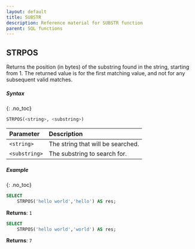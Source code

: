 ```yaml
---
layout: default
title: SUBSTR
description: Reference material for SUBSTR function
parent: SQL functions
---
```


## STRPOS

Returns the position (in bytes) of the substring found in the string, starting from 1. The returned value is for the first matching value, and not for any subsequent valid matches.

##### Syntax
{: .no_toc}

```sql
​​STRPOS(<string>, <substring>)​​
```

| Parameter     | Description                         |
| :------------- | :----------------------------------- |
| `<string>`    | The string that will be searched. |
| `<substring>` | The substring to search for.        |

##### Example
{: .no_toc}

```sql
SELECT
	STRPOS('hello world','hello') AS res;
```

**Returns**: `1`

```sql
SELECT
	STRPOS('hello world','world') AS res;
```

**Returns**: `7`
